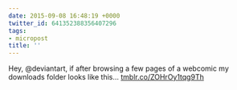 ```yaml
---
date: 2015-09-08 16:48:19 +0000
twitter_id: 641352388356407296
tags:
- micropost
title: ''
---
```


Hey, @deviantart​, if after browsing a few pages of a webcomic my downloads folder looks like this... [tmblr.co/ZOHrOy1tqg9Th](http://tmblr.co/ZOHrOy1tqg9Th)
